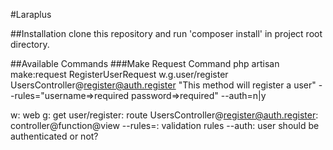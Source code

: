 #Laraplus

##Installation
clone this repository and run 'composer install' in project root directory.

##Available Commands
###Make Request Command
php artisan make:request RegisterUserRequest w.g.user/register UsersController@register@auth.register "This method will register a user" --rules="username=>required password=>required" --auth=n|y

w: web
g: get
user/register: route
UsersController@register@auth.register: controller@function@view
--rules=: validation rules
--auth: user should be authenticated or not?